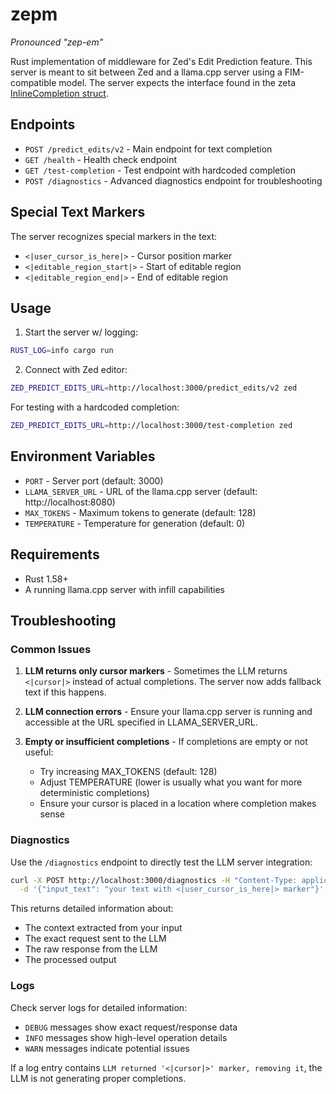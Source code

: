 # zepm

_Pronounced "zep-em"_

Rust implementation of middleware for Zed's Edit Prediction
feature. This server is meant to sit between Zed and a llama.cpp server using a FIM-compatible model. The server expects the interface found in the zeta [InlineCompletion struct](https://github.com/zed-industries/zed/blob/6f918ed99bfa107d496f7e6a7101a956494f3153/crates/zeta/src/zeta.rs#L98-L112).

## Endpoints

- `POST /predict_edits/v2` - Main endpoint for text completion
- `GET /health` - Health check endpoint
- `GET /test-completion` - Test endpoint with hardcoded completion
- `POST /diagnostics` - Advanced diagnostics endpoint for troubleshooting

## Special Text Markers

The server recognizes special markers in the text:
- `<|user_cursor_is_here|>` - Cursor position marker
- `<|editable_region_start|>` - Start of editable region
- `<|editable_region_end|>` - End of editable region

## Usage

1. Start the server w/ logging:
```bash
RUST_LOG=info cargo run
```

2. Connect with Zed editor:
```bash
ZED_PREDICT_EDITS_URL=http://localhost:3000/predict_edits/v2 zed
```

For testing with a hardcoded completion:
```bash
ZED_PREDICT_EDITS_URL=http://localhost:3000/test-completion zed
```

## Environment Variables

- `PORT` - Server port (default: 3000)
- `LLAMA_SERVER_URL` - URL of the llama.cpp server (default: http://localhost:8080)
- `MAX_TOKENS` - Maximum tokens to generate (default: 128)
- `TEMPERATURE` - Temperature for generation (default: 0)

## Requirements

- Rust 1.58+
- A running llama.cpp server with infill capabilities

## Troubleshooting

### Common Issues

1. **LLM returns only cursor markers** - Sometimes the LLM returns `<|cursor|>` instead of actual completions. The server now adds fallback text if this happens.

2. **LLM connection errors** - Ensure your llama.cpp server is running and accessible at the URL specified in LLAMA_SERVER_URL.

3. **Empty or insufficient completions** - If completions are empty or not useful:
   - Try increasing MAX_TOKENS (default: 128)
   - Adjust TEMPERATURE (lower is usually what you want for more deterministic completions)
   - Ensure your cursor is placed in a location where completion makes sense

### Diagnostics

Use the `/diagnostics` endpoint to directly test the LLM server integration:

```bash
curl -X POST http://localhost:3000/diagnostics -H "Content-Type: application/json" \
  -d '{"input_text": "your text with <|user_cursor_is_here|> marker"}'
```

This returns detailed information about:
- The context extracted from your input
- The exact request sent to the LLM
- The raw response from the LLM
- The processed output

### Logs

Check server logs for detailed information:
- `DEBUG` messages show exact request/response data
- `INFO` messages show high-level operation details
- `WARN` messages indicate potential issues

If a log entry contains `LLM returned '<|cursor|>' marker, removing it`, the LLM is not generating proper completions.
